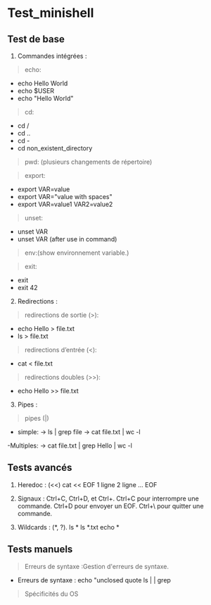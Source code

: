 # Test_minishell

## Test de base
1) Commandes intégrées :
> echo:
- echo Hello World
- echo $USER
- echo "Hello    World"

>  cd:
- cd /
- cd ..
- cd -
- cd non_existent_directory

> pwd: (plusieurs changements de répertoire)

> export:
- export VAR=value
- export VAR="value with spaces"
- export VAR=value1 VAR2=value2

> unset:
- unset VAR
- unset VAR (after use in command)

> env:(show environnement variable.)

> exit:
- exit
- exit 42

2) Redirections :
> redirections de sortie (>):
- echo Hello > file.txt
- ls > file.txt

> redirections d’entrée (<):
- cat < file.txt

> redirections doubles (>>):
- echo Hello >> file.txt

3) Pipes :
> pipes (|)
- simple:
-> ls | grep file
-> cat file.txt | wc -l

-Multiples:
-> cat file.txt | grep Hello | wc -l

## Tests avancés
1) Heredoc : (<<)
cat << EOF
1 ligne
2 ligne
...
EOF

2) Signaux : Ctrl+C, Ctrl+D, et Ctrl+\.
Ctrl+C pour interrompre une commande.
Ctrl+D pour envoyer un EOF.
Ctrl+\ pour quitter une commande.

3) Wildcards : (*, ?).
ls *
ls *.txt
echo *


## Tests manuels
> Erreurs de syntaxe :Gestion d'erreurs de syntaxe.
- Erreurs de syntaxe :
echo "unclosed quote
ls | | grep

> Spécificités du OS

